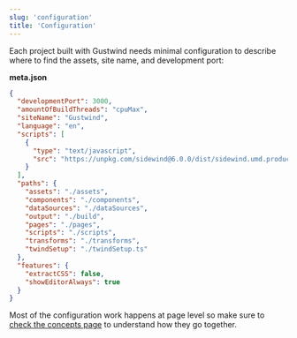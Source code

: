 ```yaml
---
slug: 'configuration'
title: 'Configuration'
---
```

Each project built with Gustwind needs minimal configuration to describe where to find the assets, site name, and development port:

**meta.json**

```json
{
  "developmentPort": 3000,
  "amountOfBuildThreads": "cpuMax",
  "siteName": "Gustwind",
  "language": "en",
  "scripts": [
    {
      "type": "text/javascript",
      "src": "https://unpkg.com/sidewind@6.0.0/dist/sidewind.umd.production.min.js"
    }
  ],
  "paths": {
    "assets": "./assets",
    "components": "./components",
    "dataSources": "./dataSources",
    "output": "./build",
    "pages": "./pages",
    "scripts": "./scripts",
    "transforms": "./transforms",
    "twindSetup": "./twindSetup.ts"
  },
  "features": {
    "extractCSS": false,
    "showEditorAlways": true
  }
}
```

Most of the configuration work happens at page level so make sure to [check the concepts page](/concepts/) to understand how they go together.
